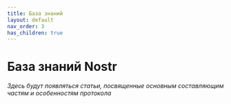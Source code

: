 ```yaml
---
title: База знаний
layout: default
nav_order: 3
has_children: true
---
```


# База знаний Nostr

*Здесь будут появляться статьи, посвященные основным составляющим частям и особенностям протокола*
